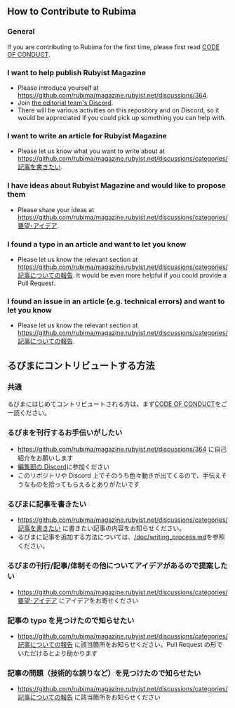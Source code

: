 ## How to Contribute to Rubima

### General

If you are contributing to Rubima for the first time, please first read [CODE OF CONDUCT](https://github.com/rubima/magazine.rubyist.net/blob/master/CODE_OF_CONDUCT.md).

### I want to help publish Rubyist Magazine

- Please introduce yourself at https://github.com/rubima/magazine.rubyist.net/discussions/364.
- Join [the editorial team's Discord](https://github.com/rubima/magazine.rubyist.net/issues/352#issuecomment-1443682899).
- There will be various activities on this repository and on Discord, so it would be appreciated if you could pick up something you can help with.

### I want to write an article for Rubyist Magazine

- Please let us know what you want to write about at https://github.com/rubima/magazine.rubyist.net/discussions/categories/記事を書きたい.

### I have ideas about Rubyist Magazine and would like to propose them

- Please share your ideas at https://github.com/rubima/magazine.rubyist.net/discussions/categories/要望-アイデア.

### I found a typo in an article and want to let you know

- Please let us know the relevant section at https://github.com/rubima/magazine.rubyist.net/discussions/categories/記事についての報告. It would be even more helpful if you could provide a Pull Request.

### I found an issue in an article (e.g. technical errors) and want to let you know

- Please let us know the relevant section at https://github.com/rubima/magazine.rubyist.net/discussions/categories/記事についての報告.

## るびまにコントリビュートする方法

### 共通

るびまにはじめてコントリビュートされる方は、まず[CODE OF CONDUCT](https://github.com/rubima/magazine.rubyist.net/blob/master/CODE_OF_CONDUCT.md)をご一読ください。

### るびまを刊行するお手伝いがしたい

- https://github.com/rubima/magazine.rubyist.net/discussions/364 に自己紹介をお願いします
- [編集部の Discord](https://github.com/rubima/magazine.rubyist.net/issues/352#issuecomment-1443682899)に参加ください
- このリポジトリや Discord 上でそのうち色々動きが出てくるので、手伝えそうなものを拾ってもらえるとありがたいです

### るびまに記事を書きたい

- https://github.com/rubima/magazine.rubyist.net/discussions/categories/記事を書きたい に書きたい記事の内容をお知らせください。
- るびまに記事を追加する方法については、[/doc/writing_process.md](/doc/writing_process.md)を参照ください。

### るびまの刊行/記事/体制その他についてアイデアがあるので提案したい

- https://github.com/rubima/magazine.rubyist.net/discussions/categories/要望-アイデア にアイデアをお寄せください

### 記事の typo を見つけたので知らせたい

- https://github.com/rubima/magazine.rubyist.net/discussions/categories/記事についての報告 に該当箇所をお知らせください。Pull Request の形でいただけるとより助かります

### 記事の問題（技術的な誤りなど）を見つけたので知らせたい

- https://github.com/rubima/magazine.rubyist.net/discussions/categories/記事についての報告 に該当箇所をお知らせください
